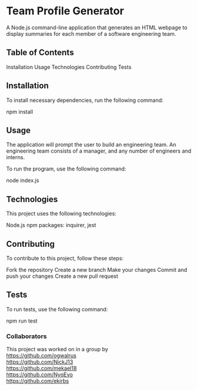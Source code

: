 # Team Profile Generator
A Node.js command-line application that generates an HTML webpage to display summaries for each member of a software engineering team.

## Table of Contents
Installation
Usage
Technologies
Contributing
Tests
## Installation
To install necessary dependencies, run the following command:

npm install
## Usage
The application will prompt the user to build an engineering team. An engineering team consists of a manager, and any number of engineers and interns.

To run the program, use the following command:

node index.js
## Technologies
This project uses the following technologies:

Node.js
npm packages: inquirer, jest
## Contributing
To contribute to this project, follow these steps:

Fork the repository
Create a new branch
Make your changes
Commit and push your changes
Create a new pull request
## Tests
To run tests, use the following command:

npm run test
### Collaborators
This project was worked on in a group by <br/>
https://github.com/ogwalrus <br/>
https://github.com/NickJ13 <br/>
https://github.com/mekael18 <br/>
https://github.com/NyqEvo <br/>
https://github.com/ekirbs